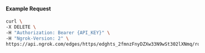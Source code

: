 <!-- Code generated for API Clients. DO NOT EDIT. -->

#### Example Request

```bash
curl \
-X DELETE \
-H "Authorization: Bearer {API_KEY}" \
-H "Ngrok-Version: 2" \
https://api.ngrok.com/edges/https/edghts_2fmnzFnyDZXw33N9wSt302lXNmq/routes/edghtsrt_2fmnzBqS9YoMwCBzfNhSkdi4aLS/saml
```
